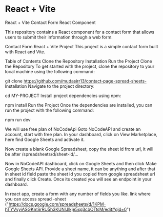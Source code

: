 # React + Vite

React + Vite
Contact Form React Component

This repository contains a React component for a contact form that allows users to submit their information through a web form.

Contact Form React + Vite Project
This project is a simple contact form built with React and Vite.

Table of Contents
Clone the Repository
Installation
Run the Project
Clone the Repository
To get started with the project, clone the repository to your local machine using the following command:

git clone https://github.com/mudasirr13/contact-page-spread-sheets-
Installation Navigate to the project directory:

cd MY-PROJECT
Install project dependencies using npm:

npm install
Run the Project Once the dependencies are installed, you can run the project with the following command:

npm run dev


 We will use free plan of NoCodeApi
 Goto NoCodeAPI and create an account, start with free plan. In your dashboard, click on View Marketplace, here find Google Sheets and activate it.

 Now create a blank Google Spreadsheet, copy the sheet id from url, it will be after /spreadsheets/d/sheet-id/...

 Now in NoCodeAPI dashboard, click on Google Sheets and then click Make Google Sheets API. Provide a sheet name, it can be anything and after that in sheet id field paste the sheet id you copied from google spreadsheet url and finally click Create. Once its created you will see an endpoint in your dashboard.

In  react app, create a form with any number of fields you like.
link where you can access spread -sheet
("https://docs.google.com/spreadsheets/d/1KPM-hTYVvyiASGKmSrRU5h3KUNIJlkje5xg3cbOTtsM/edit#gid=0")
